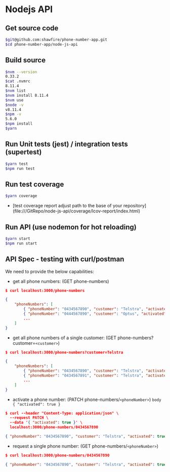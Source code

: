 

# Nodejs API

## Get source code

```bash
$git@github.com:shawfire/phone-number-app.git
$cd phone-number-app/node-js-api
```

## Build source

```bash
$nvm --version
0.33.2
$cat .nvmrc
8.11.4
$nvm list
$nvm install 8.11.4
$nvm use
$node -v
v8.11.4
$npm -v
5.6.0
$npm install
$yarn
```

## Run Unit tests (jest) / integration tests (supertest)

```bash
$yarn test
$npm run test
```

## Run test coverage

```bash
$yarn coverage
```

- [test coverage report adjust path to the base of your repository] (file:///GitRepo/node-js-api/coverage/lcov-report/index.html)

## Run API (use nodemon for hot reloading)

```bash
$yarn start
$npm run start
```

## API Spec - testing with curl/postman

We need to provide the below capabilities:
-	get all phone numbers: (GET phone-numbers)

```json
$ curl localhost:3000/phone-numbers

{
    "phoneNumbers": [
        { "phoneNumber": "0434567890", "customer": "Telstra", "activated": false },
        { "phoneNumber": "0444567890", "customer": "Optus", "activated": false },
        ...
    ]
}
```
-	get all phone numbers of a single customer: (GET phone-numbers?customer=`<customer>`)

```json
$ curl localhost:3000/phone-numbers?customer=Telstra

{
    "phoneNumbers": [
        { "phoneNumber": "0434567890", "customer": "Telstra", "activated": false },
        { "phoneNumber": "0434567891", "customer": "Telstra", "activated": false },
        ...
    ]
}
```

-	activate a phone number: (PATCH phone-numbers/`<phoneNumber>`) `body { "activated": true }`

```json
$ curl --header "Content-Type: application/json" \
  --request PATCH \
  --data '{ "activated": true }' \
  localhost:3000/phone-numbers/0434567890

{ "phoneNumber": "0434567890", "customer": "Telstra", "activated": true }
```

- request a single phone number: (GET phone-numbers/`<phoneNumber>`)

```json
$ curl localhost:3000/phone-numbers/0434567890

{ "phoneNumber": "0434567890", "customer": "Telstra", "activated": true }
```

